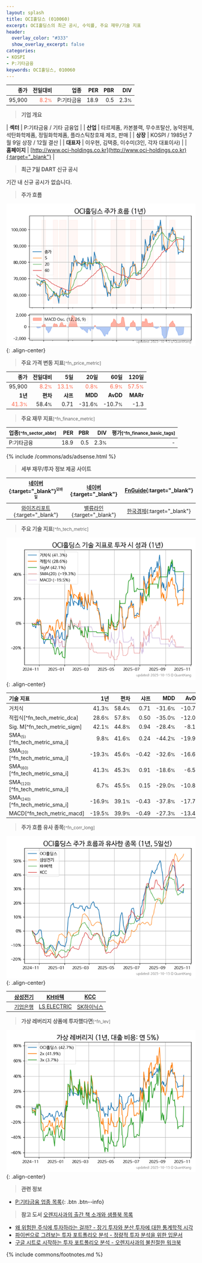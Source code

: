 ```yaml
---
layout: splash
title: OCI홀딩스 (010060)
excerpt: OCI홀딩스의 최근 공시, 수익률, 주요 재무/기술 지표
header:
  overlay_color: "#333"
  show_overlay_excerpt: false
categories:
- KOSPI
- P:기타금융
keywords: OCI홀딩스, 010060
---
```


| **종가** | **전일대비** | **업종** | **PER** | **PBR** | **DIV** |
| -------: | -----------: | -------: | ------: | ------: | ------: |
| 95,900 | <span style="color: tomato">8.2<small>%</small></span> | P:기타금융 | 18.9 | 0.5 | 2.3<small>%</small> |

<!-- more -->


> **기업 개요**<a id="company"></a>

| <span style="white-space:nowrap;">**섹터**</span> | P:기타금융 / 기타 금융업 |
| <span style="white-space:nowrap;">**산업**</span> | 타르제품, 카본블랙, 무수프탈산, 농약원제, 석탄화학제품, 정밀화학제품, 플라스틱창호재 제조, 판매 |
| <span style="white-space:nowrap;">**상장**</span> | KOSPI / 1985년 7월 9일 상장 / 12월 결산 |
| <span style="white-space:nowrap;">**대표자**</span> | 이우현, 김택중, 이수미(3인, 각자 대표이사) |
| <span style="white-space:nowrap;">**홈페이지**</span> | [http://www.oci-holdings.co.kr](http://www.oci-holdings.co.kr){:target="_blank"} |


> **최근 7일 DART 신규 공시**<a id="dart"></a>

기간 내 신규 공시가 없습니다.


> **주가 흐름**<a id="price"></a>

![010060](/stock/images/010060.png){: .align-center}


> **주요 가격 변동 지표**<small>[^fn_price_metric]</small>

| **종가** | **전일대비** | **5일** | **20일** | **60일** | **120일** |
| -------: | -----------: | ------: | -------: | -------: | --------: |
| 95,900 | <span style="color: tomato">8.2<small>%</small></span> | <span style="color: tomato">13.1<small>%</small></span> | <span style="color: tomato">0.8<small>%</small></span> | <span style="color: tomato">6.9<small>%</small></span> | <span style="color: tomato">57.5<small>%</small></span> |
| **1년** | **편차** | **샤프** | **MDD** | **AvDD** | **MARr** |
| <span style="color: tomato">41.3<small>%</small></span> | 58.4<small>%</small> | 0.71 | -31.6<small>%</small> | -10.7<small>%</small> | -1.3 |


> **주요 재무 지표**<small>[^fn_finance_metric]</small>

| **업종**<small>[^fn_sector_abbr]</small> | **PER** | **PBR** | **DIV** | **평가**<small>[^fn_finance_basic_tags]</small> |
| :--------------------------------------- | ------: | ------: | ------: | ----------------------------------------------: |
| P:기타금융 | 18.9 | 0.5 | 2.3<small>%</small> | - |



{% include /commons/ads/adsense.html %}

> **세부 재무/투자 정보 제공 사이트**

| [네이버](https://m.stock.naver.com/domestic/stock/010060/finance/summary){:target="_blank"}<sup><small>모바일</small></sup> | [네이버](https://finance.naver.com/item/coinfo.naver?code=010060){:target="_blank"} | [FnGuide](https://comp.fnguide.com/SVO2/ASP/SVD_Invest.asp?gicode=A010060&MenuYn=Y){:target="_blank"} |
| :---: | :---: | :---: |
| [와이즈리포트](https://comp.wisereport.co.kr/company/c1040001.aspx?cmp_cd=010060){:target="_blank"} | [밸류라인](https://www.valueline.co.kr/finance/summary/010060){:target="_blank"} | [한국경제](https://markets.hankyung.com/stock/010060/financial-summary){:target="_blank"} |


> **주요 기술 지표**<small>[^fn_tech_metric]</small>


![010060](/stock/images/010060_tech.png){: .align-center}

| **기술 지표** | **1년** | **편차** | **샤프** | **MDD** | **AvDD** |
| :------------ | ------: | -----------: | -------: | ------: | -------: |
| 거치식 | 41.3<small>%</small> | 58.4<small>%</small> | 0.71 | -31.6<small>%</small> | -10.7<small>%</small> |
| 적립식[^fn_tech_metric_dca] | 28.6<small>%</small> | 57.8<small>%</small> | 0.50 | -35.0<small>%</small> | -12.0<small>%</small> |
| Sig. M[^fn_tech_metric_sigm] | 42.1<small>%</small> | 44.8<small>%</small> | 0.94 | -28.4<small>%</small> | -8.1<small>%</small> |
| SMA<small><sub>(5)</sub></small>[^fn_tech_metric_sma_i] | 9.8<small>%</small> | 41.6<small>%</small> | 0.24 | -44.2<small>%</small> | -19.9<small>%</small> |
| SMA<small><sub>(20)</sub></small>[^fn_tech_metric_sma_i] | -19.3<small>%</small> | 45.6<small>%</small> | -0.42 | -32.6<small>%</small> | -16.6<small>%</small> |
| SMA<small><sub>(60)</sub></small>[^fn_tech_metric_sma_i] | 41.3<small>%</small> | 45.3<small>%</small> | 0.91 | -18.6<small>%</small> | -6.5<small>%</small> |
| SMA<small><sub>(120)</sub></small>[^fn_tech_metric_sma_i] | 6.7<small>%</small> | 45.5<small>%</small> | 0.15 | -29.0<small>%</small> | -10.8<small>%</small> |
| SMA<small><sub>(240)</sub></small>[^fn_tech_metric_sma_i] | -16.9<small>%</small> | 39.1<small>%</small> | -0.43 | -37.8<small>%</small> | -17.7<small>%</small> |
| MACD[^fn_tech_metric_macd] | -19.5<small>%</small> | 39.9<small>%</small> | -0.49 | -27.3<small>%</small> | -13.4<small>%</small> |


> **주가 흐름 유사 종목**<a id="corr"></a><small>[^fn_corr_long]</small>

![010060](/stock/images/010060_corr.png){: .align-center}

|       | [삼성전기](/009150/) | [KH바텍](/060720/) | [KCC](/002380/) |
| :---: | :------------------------------------: | :------------------------------------: | :------------------------------------: |
|       | [기업은행](/024110/) | [LS ELECTRIC](/010120/) | [SK하이닉스](/000660/) |


> **가상 레버리지 상품에 투자했다면**<a id="2x"></a><small>[^fn_lev]</small>

![010060](/stock/images/010060_2x.png){: .align-center}


> **관련 정보**

- [P:기타금융 업종 목록](/stats/sector/kospi_업종_기타금융_종목/){: .btn .btn--info}

> **참고 도서** [오렌지사과의 출간 책 소개와 샘플북 목록](https://kongdori.tistory.com/691)

- [왜 위험한 주식에 투자하라는 걸까? - 장기 투자와 분산 투자에 대한 통계학적 시각](https://kongdori.tistory.com/421)
- [파이썬으로 그려보는 투자 포트폴리오 분석  - 정량적 투자 분석을 위한 입문서](https://kongdori.tistory.com/643)
- [구글 시트로 시작하는 투자 포트폴리오 분석 - 오렌지사과의 불친절한 워크북](https://kongdori.tistory.com/449)


{% include commons/footnotes.md %}